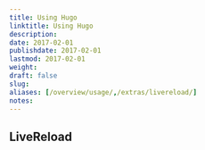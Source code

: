 ```yaml
---
title: Using Hugo
linktitle: Using Hugo
description:
date: 2017-02-01
publishdate: 2017-02-01
lastmod: 2017-02-01
weight:
draft: false
slug:
aliases: [/overview/usage/,/extras/livereload/]
notes:
---
```


## LiveReload